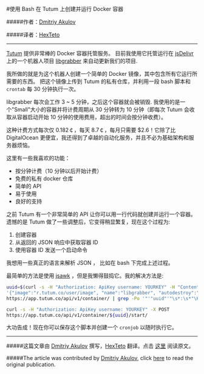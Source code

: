 #使用 Bash 在 Tutum 上创建并运行 Docker 容器

#####作者：[Dmitriy Akulov](https://twitter.com/jimaek/)

#####译者：[HexTeto](http://weibo.com/hexteto)
***

[Tutum](https://www.tutum.co/) 提供非常棒的 Docker 容器托管服务。
目前我使用它托管运行在
[jsDelivr](https://hacks.mozilla.org/2014/03/jsdelivr-the-advanced-open-source-public-cdn/)
上的一个机器人项目
[libgrabber](https://github.com/jsdelivr/libgrabber) 来自动更新我们的项目.

我所做的就是为这个机器人创建一个简单的 Docker 镜像，其中包含所有它运行所需要的东西。
把这个镜像上传到 Tutum 的私有仓库，并利用一段 bash 脚本和 `crontab` 每 30 分钟执行一次。

libgrabber 每次会工作 3 ~ 5 分钟，之后这个容器就会被销毁.
我使用的是一个"Small"大小的容器并将计费周期从 30 分钟转为 10 分钟（即每次 Tutum 会收取从容器启动开始 10 分钟的使用费用，超出的时间会按分钟收费）。

这种计费方式每次仅 0.182￠，每天 8.7￠，每月只需要 $2.6！它除了比 DigitalOcean 更便宜，我还得到了卓越的自动化服务，并且不必为基础架构和服务器烦恼。

这里有一些我喜欢的功能：

  - 按分钟计费（10 分钟以后开始计费）
  - 免费的私有 docker 仓库
  - 简单的 API
  - 易于使用
  - 良好的支持

之前 Tutum 有一个非常简单的 API 让你可以用一行代码就创建并运行一个容器。遗憾的是 Tutum 做了一些调整后，它变得稍显繁复，现在这个过程为:

  1. 创建容器
  2. 从返回的 JSON 响应中获取容器 ID
  3. 使用容器 ID 发送一个启动命令

我想用一些真正的语言来解析 JSON ， 比如在 bash 下完成上述过程。

最简单的方法是使用
[jsawk](https://github.com/micha/jsawk) ，但是我懒得鼓捣它。我的解决方法是:

```bash
uuid=$(curl -s -H "Authorization: ApiKey username: YOURKEY" -H "Content-Type: application/json" -d
'{"image":"r.tutum.co/user/image", "name":"libgrabber", "autodestroy":"ALWAYS", "container_size":"S"}'
https://app.tutum.co/api/v1/container/ | grep -Po '"'"uuid"'"\s*:\s*"\K([^"]*)' $1)

curl -s -H "Authorization: ApiKey username: YOURKEY" -X POST
https://app.tutum.co/api/v1/container/${uuid}/start/
```

大功告成！现在你可以保存这个脚本并创建一个 `cronjob` 以随时执行它。

***

#####这篇文章由 [Dmitriy Akulov](https://twitter.com/jimaek/) 撰写，[HexTeto](http://weibo.com/hexteto) 翻译。点击 [这里](http://dakulov.com/create-and-run-tutum-docker-containers-with-bash-and-cron/) 阅读原文。

#####The article was contributed by [Dmitriy Akulov](https://twitter.com/jimaek/), click [here](http://dakulov.com/create-and-run-tutum-docker-containers-with-bash-and-cron/) to read the original publication. 


